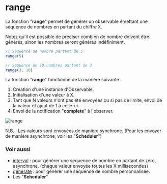 # range
La fonction "**range**" permet de générer un observable émettant une séquence de nombres
en partant du chiffre X.

Notez qu'il est possible de préciser combien de nombre doivent être générés, 
sinon les nombres seront générés indéfiniment.

```javascript
// Sequence de nombre partant de 5
range(5)

// Sequence de 10 nombres partant de 3
range(3, 10)
```

La fonction "**range**" fonctionne de la manière suivante :
1. Creation d'une instance d'Observable.
2. Initialisation d'une valeur à X.
3. Tant que N valeurs n'ont pas été envoyées ou si pas de limite, envoi de la valeur 
et ajout de 1 à celle-ci.
4. Envoi de la notification "**complete**" à l'observer.

![range](http://www.plantuml.com/plantuml/proxy?cache=no&src=https://raw.githubusercontent.com/cedriclecocq/rxjs-exemple/main/creation/range/range.puml)

N.B. : Les valeurs sont envoyées de manière synchrone. (Pour les envoyer de manière asynchrone,
voir les "**Scheduler**")

### Voir aussi

- [interval](https://github.com/cedriclecocq/rxjs-exemple/tree/main/creation/interval) :
  pour générer une sequence de nombre en partant de zéro, asynchrone. 
  (chaque valeur envoyée toutes les X millisecondes)
- [generate](https://github.com/cedriclecocq/rxjs-exemple/tree/main/creation/generate) :
  pour générer une séquence de nombre personnalisée.
- Les "**Scheduler**"

